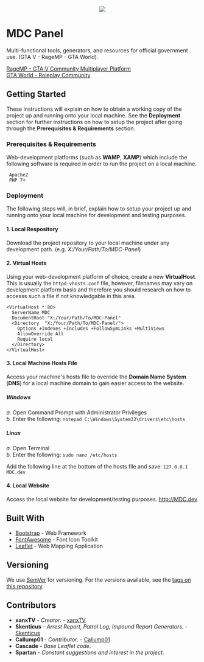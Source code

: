 <p align="center">
  <img src="https://xanx.co.uk/images/Logo-MDC.png">
</p>

# MDC Panel

Multi-functional tools, generators, and resources for official government use. (GTA V - RageMP - GTA World).

<a href="https://gta.world/">RageMP - GTA:V Community Multiplayer Platform</a><br>
<a href="https://gta.world/">GTA World - Roleplay Community</a>

## Getting Started

These instructions will explain on how to obtain a working copy of the project up and running onto your local machine. See  the <b>Deployment</b> section for further instructions on how to setup the project after going through the <b>Prerequisites & Requirements</b> section.

### Prerequisites & Requirements

Web-development platforms (such as <b>WAMP</b>, <b>XAMP</b>) which include the following software is required in order to run the project on a local machine.
```
 Apache2
 PHP 7+
```

### Deployment

The following steps will, in brief, explain how to setup your project up and running onto your local machine for development and testing purposes.

#### 1. Local Respository
Download the project repository to your local machine under any development path. (e.g. <i>X:/Your/Path/To/MDC-Panel</i>)
#### 2. Virtual Hosts
Using your web-development platform of choice, create a new <b>VirtualHost</b>. This is usually the `httpd-vhosts.conf` file, however, filenames may vary on development platform basis and therefore you should research on how to accesss such a file if not knowledgable in this area.

```
<VirtualHost *:80>
  ServerName MDC
  DocumentRoot "X:/Your/Path/To/MDC-Panel"
  <Directory  "X:/Your/Path/To/MDC-Panel/">
    Options +Indexes +Includes +FollowSymLinks +MultiViews
    AllowOverride All
    Require local
  </Directory>
</VirtualHost>
```
#### 3. Local Machine Hosts File
Access your machine's hosts file to override the <b>Domain Name System</b> (<b>DNS</b>) for a local machine domain to gain easier access to the website.

  ##### Windows<br>
  <i>a.</i> Open Command Prompt with Administrator Privileges<br>
  <i>b.</i> Enter the following: `notepad C:\Windows\System32\drivers\etc\hosts`<br>
  
  ##### Linux<br>
  <i>a.</i> Open Terminal<br>
  <i>b.</i> Enter the following: `sudo nano /etc/hosts`<br>

Add the following line at the bottom of the hosts file and save: `127.0.0.1 MDC.dev`
<br>
#### 4. Local Website
Access the local website for development/testing purposes. <a href="http://MDC.dev">http://MDC.dev</a>

## Built With

* [Bootstrap](https://getbootstrap.com/) - Web Framework
* [FontAwesome](https://fontawesome.com/) - Font Icon Toolkit
* [Leaflet](https://leafletjs.com/) - Web Mapping Application

## Versioning

We use [SemVer](http://semver.org/) for versioning. For the versions available, see the [tags on this repository](https://github.com/xanxTV/MDC-Panel/tags). 

## Contributors

* **xanxTV** - *Creator*. - [xanxTV](https://github.com/xanxTV)
* **Skenticus** - *Arrest Report, Patrol Log, Impound Report Generators*. - [Skenticus](https://github.com/Skenticus)
* **Callump01** - *Contributor*. - [Callump01](https://github.com/Callump01)
* **Cascade** - *Base Leaflet code*.
* **Spartan** - *Constant suggestions and interest in the project*.

